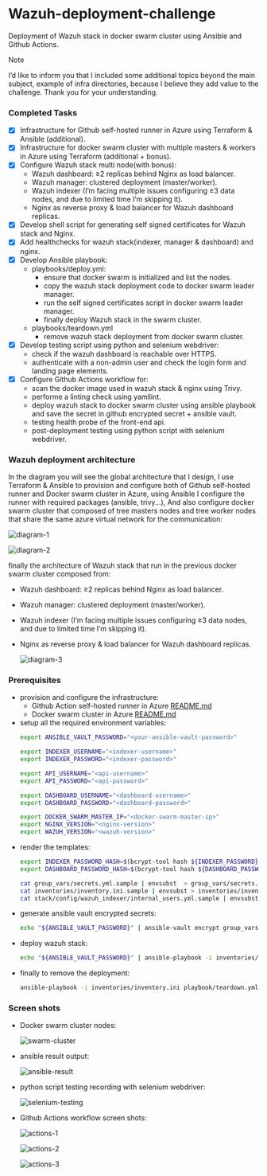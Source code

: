# Wazuh-deployment-challenge
Deployment of Wazuh stack in docker swarm cluster using Ansible and Github Actions.

> [!NOTE]  
> I’d like to inform you that I included some additional topics beyond the main subject, example of infra directories, because I believe they add value to the challenge. Thank you for your understanding.

### Completed Tasks
- [x] Infrastructure for Github self-hosted runner in Azure using Terraform & Ansible (additional).
- [x] Infrastructure for docker swarm cluster with multiple masters & workers in Azure using Terraform (additional + bonus).
- [x] Configure Wazuh stack multi node(with bonus):
    - Wazuh dashboard: ≥2 replicas behind Nginx as load balancer.
    - Wazuh manager: clustered deployment (master/worker).
    - Wazuh indexer (I’m facing multiple issues configuring ≥3 data nodes, and due to limited time I’m skipping it).
    - Nginx as reverse proxy & load balancer for Wazuh dashboard replicas.
- [x] Develop shell script for generating self signed certificates for Wazuh stack and Nginx.
- [x] Add healthchecks for wazuh stack(indexer, manager & dashboard) and nginx.
- [x] Develop Ansible playbook:
    - playbooks/deploy.yml:
        - ensure that docker swarm is initialized and list the nodes.
        - copy the wazuh stack deployment code to docker swarm leader manager.
        - run the self signed certificates script in docker swarm leader manager.
        - finally deploy Wazuh stack in the swarm cluster.
    - playbooks/teardown.yml
        - remove wazuh stack deployment from docker swarm cluster.
- [x] Develop testing script using python and selenium webdriver:
    - check if the wazuh dashboard is reachable over HTTPS.
    - authenticate with a non-admin user and check the login form and landing page elements.
- [x] Configure Github Actions workflow for:
    - scan the docker image used in wazuh stack & nginx using Trivy.
    - performe a linting check using yamllint.
    - deploy wazuh stack to docker swarm cluster using ansible playbook and save the secret in github encrypted secret + ansible vault.
    - testing health probe of the front-end api.
    - post-deployment testing using python script with selenium webdriver.
    
### Wazuh deployment architecture
In the diagram you will see the global architecture that I design, I use Terraform & Ansible to provision and configure both of Github self-hosted runner and Docker swarm cluster in Azure, using Ansible I configure the runner with required packages (ansible, trivy...), And also configure docker swarm cluster that composed of tree masters nodes and tree worker nodes that share the same azure virtual network for the communication:

![diagram-1](imgs/diagram-1.png)

![diagram-2](imgs/diagram-2.png)

finally the architecture of Wazuh stack that run in the previous docker swarm cluster composed from:
- Wazuh dashboard: ≥2 replicas behind Nginx as load balancer.
- Wazuh manager: clustered deployment (master/worker).
- Wazuh indexer (I’m facing multiple issues configuring ≥3 data nodes, and due to limited time I’m skipping it).
- Nginx as reverse proxy & load balancer for Wazuh dashboard replicas.

    ![diagram-3](imgs/diagram-3.png)

### Prerequisites
- provision and configure the infrastructure:
    - Github Action self-hosted runner in Azure [README.md](infra-github-runner/README.md)
    - Docker swarm cluster in Azure [README.md](infra-docker-swarm-cluster/README.md)
- setup all the required environment variables:
    ``` bash
    export ANSIBLE_VAULT_PASSWORD="<your-ansible-vault-password>"

    export INDEXER_USERNAME="<indexer-username>"
    export INDEXER_PASSWORD="<indexer-password>"

    export API_USERNAME="<api-username>"
    export API_PASSWORD="<api-password>"

    export DASHBOARD_USERNAME="<dashboard-username>"
    export DASHBOARD_PASSWORD="<dashboard-password>"

    export DOCKER_SWARM_MASTER_IP="<docker-swarm-master-ip>"
    export NGINX_VERSION="<nginx-version>"
    export WAZUH_VERSION="<wazuh-version>"
    ```
- render the templates:
    ``` bash
    export INDEXER_PASSWORD_HASH=$(bcrypt-tool hash ${INDEXER_PASSWORD})
    export DASHBOARD_PASSWORD_HASH=$(bcrypt-tool hash ${DASHBOARD_PASSWORD})

    cat group_vars/secrets.yml.sample | envsubst  > group_vars/secrets.yml
    cat inventories/inventory.ini.sample | envsubst > inventories/inventory.ini
    cat stack/config/wazuh_indexer/internal_users.yml.sample | envsubst > stack/config/wazuh_indexer/internal_users.yml
    ```
- generate ansible vault encrypted secrets:
    ``` bash
    echo "${ANSIBLE_VAULT_PASSWORD}" | ansible-vault encrypt group_vars/secrets.yml --vault-password-file=/bin/cat
    ```
- deploy wazuh stack:
    ``` bash
    echo "${ANSIBLE_VAULT_PASSWORD}" | ansible-playbook -i inventories/inventory.ini playbook/deploy.yml --vault-password-file=/bin/cat
    ```
- finally to remove the deployment:
    ``` bash
    ansible-playbook -i inventories/inventory.ini playbook/teardown.yml
    ```

### Screen shots
- Docker swarm cluster nodes:

    ![swarm-cluster](imgs/docker-swarm-nodes.png)

- ansible result output:

    ![ansible-result](imgs/Screenshot-ansible-result.png)

- python script testing recording with selenium webdriver:

    ![selenium-testing](imgs/python-selenium-testing.gif)

- Github Actions workflow screen shots:

    ![actions-1](imgs/Screenshot-actions-1.png)

    ![actions-2](imgs/Screenshot-actions-2.png)

    ![actions-3](imgs/Screenshot-actions-3.png)
